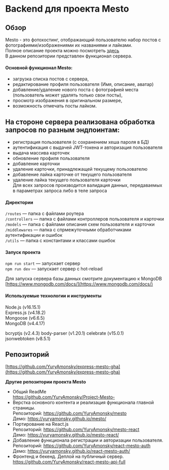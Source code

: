 # Backend для проекта Mesto  
## Обзор
Mesto - это фотохостинг, отображающий пользователю набор постов с фотографиями/изображениями их названиями и лайками.  
Полное описание проекта можно посмотреть [здесь](https://github.com/YuryAmonsky/Project-Mesto-)  
В данном репозитории представлен функционал сервера. 
  
#### Основной функционал Mesto:
 - загрузка списка постов с сервера,
 - редактирование профиля пользователя (Имя, описание, аватар)
 - добавление/удаление нового поста с фотографией места (пользователь может удалять только свои посты),
 - просмотр изображения в оригинальном размере,
 - возможность отмечать посты лайком.  
 
## На стороне сервера реализована обработка запросов по разным эндпоинтам:  
 - регистрация пользователя (с сохранением хеша пароля в БД)  
 - аутентификация с выдачей JWT-токена и авторизация пользователя  
 - выдача массива карточек  
 - обновление профиля пользователя  
 - добавление карточки  
 - удаление карточки, принадлежащей текущему пользователю  
 - добавление лайка карточке от текущего пользователя  
 - удаление лайка текущего пользователя карточки  
 Для всех запросов производится валидация данных, передаваемых в параметрах запроса либо в теле запроса  

#### Директории

`/routes` — папка с файлами роутера  
`/controllers` — папка с файлами контроллеров пользователя и карточки   
`/models` — папка с файлами описания схем пользователя и карточки  
`/middlewares` — папка с спрмежуточными обработчиками аутентификации и ошибок  
`/utils` — папка с константами и классами ошибок  

#### Запуск проекта

`npm run start` — запускает сервер   
`npm run dev` — запускает сервер с hot-reload  

 Для запуска сервера базы данных смотрите документацию к MongoDB  
 [https://www.mongodb.com/docs/](https://www.mongodb.com/docs/)

#### Используемые технологии и инструменты  
  Node.js (v16.15.1)  
  Express.js (v4.18.2)  
  Mongoose (v6.6.5)  
  MongoDB (v4.4.17)  
  
  bcryptjs (v2.4.3)
  body-parser (v1.20.1)
  celebrate (v15.0.1)  
  jsonwebtoken (v8.5.1)

## Репозиторий
[https://github.com/YuryAmonsky/express-mesto-gha](https://github.com/YuryAmonsky/express-mesto-gha)

**Другие репозитории проекта Mesto**
* Общий ReadMe  
  https://github.com/YuryAmonsky/Project-Mesto-  
* Верстка основного контента и реализация функционала главной страницы.  
   Репозиторий: https://github.com/YuryAmonsky/mesto  
   Демо: https://yuryamonsky.github.io/mesto/  
*  Портирование на React.js  
   Репозиторий: https://github.com/YuryAmonsky/mesto-react  
   Демо: https://yuryamonsky.github.io/mesto-react/   
* Добавление функционала регистрации и авторизации пользователя.  
   Репозиторий: https://github.com/YuryAmonsky/react-mesto-auth  
   Демо: https://yuryamonsky.github.io/react-mesto-auth/  
* Фронтенд и бекенд. Деплой на публичный сервер.  
   https://github.com/YuryAmonsky/react-mesto-api-full  
